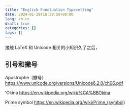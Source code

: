 ```yaml
---
title: "English Punctuation Typesetting"
date: 2024-01-29T16:39:58+08:00
lang: zh-cn
draft: true
categories: []
tags: []
---
```


接触 LaTeX 和 Unicode 相关的小知识久了之后，

<!--more-->

## 引号和撇号

Apostrophe（撇号）
https://www.unicode.org/versions/Unicode6.2.0/ch06.pdf

ʻOkina
https://en.wikipedia.org/wiki/%CA%BBOkina

Prime symbol
https://en.wikipedia.org/wiki/Prime_(symbol)